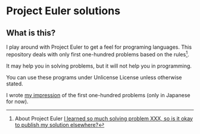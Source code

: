 # Project Euler solutions

## What is this?

I play around with Project Euler to get a feel for programing languages.
This repository deals with only first one-hundred problems based on the rules[^1].

It may help you in solving problems, but it will not help you in programming.

You can use these programs under Unlicense License unless otherwise stated.

I wrote [my impression](https://kwj.github.io/project-euler/) of the first one-hundred problems (only in Japanese for now).

[^1]:  About Project Euler [I learned so much solving problem XXX, so is it okay to publish my solution elsewhere?](https://projecteuler.net/about#publish)
